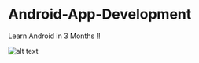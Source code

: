# Android-App-Development
Learn Android in 3 Months !!


![alt text](https://cdn-images-1.medium.com/max/2400/1*DvIYrgwJ9EfAYv_JeL74nA.png)




